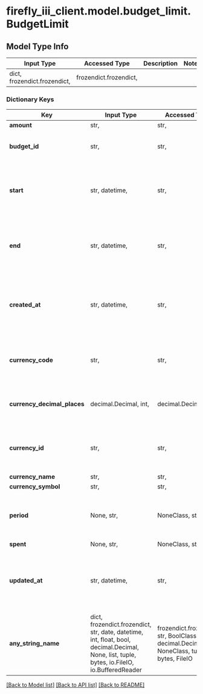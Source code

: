 # firefly_iii_client.model.budget_limit.BudgetLimit

## Model Type Info
Input Type | Accessed Type | Description | Notes
------------ | ------------- | ------------- | -------------
dict, frozendict.frozendict,  | frozendict.frozendict,  |  | 

### Dictionary Keys
Key | Input Type | Accessed Type | Description | Notes
------------ | ------------- | ------------- | ------------- | -------------
**amount** | str,  | str,  |  | 
**budget_id** | str,  | str,  | The budget ID of the associated budget. | 
**start** | str, datetime,  | str,  | Start date of the budget limit. | value must conform to RFC-3339 date-time
**end** | str, datetime,  | str,  | End date of the budget limit. | value must conform to RFC-3339 date-time
**created_at** | str, datetime,  | str,  |  | [optional] value must conform to RFC-3339 date-time
**currency_code** | str,  | str,  | Use either currency_id or currency_code. Defaults to the user&#x27;s default currency. | [optional] 
**currency_decimal_places** | decimal.Decimal, int,  | decimal.Decimal,  |  | [optional] value must be a 32 bit integer
**currency_id** | str,  | str,  | Use either currency_id or currency_code. Defaults to the user&#x27;s default currency. | [optional] 
**currency_name** | str,  | str,  |  | [optional] 
**currency_symbol** | str,  | str,  |  | [optional] 
**period** | None, str,  | NoneClass, str,  | Period of the budget limit. Only used when auto-generated by auto-budget. | [optional] 
**spent** | None, str,  | NoneClass, str,  |  | [optional] 
**updated_at** | str, datetime,  | str,  |  | [optional] value must conform to RFC-3339 date-time
**any_string_name** | dict, frozendict.frozendict, str, date, datetime, int, float, bool, decimal.Decimal, None, list, tuple, bytes, io.FileIO, io.BufferedReader | frozendict.frozendict, str, BoolClass, decimal.Decimal, NoneClass, tuple, bytes, FileIO | any string name can be used but the value must be the correct type | [optional]

[[Back to Model list]](../../README.md#documentation-for-models) [[Back to API list]](../../README.md#documentation-for-api-endpoints) [[Back to README]](../../README.md)

